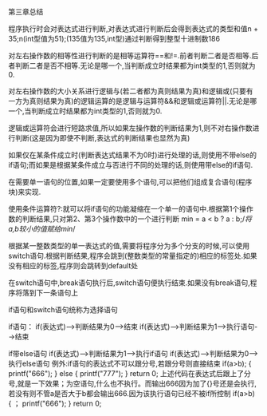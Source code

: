 第三章总结

程序执行时会对表达式进行判断,对表达式进行判断后会得到表达式的类型和值n + 35;n(int型值为51);(135值为135,int型)通过判断得到整型十进制数186

对左右操作数的相等性进行判断的是相等运算符==和!=.前者判断二者是否相等.后者判断二者是否不相等.无论是哪一个,当判断成立时结果都为int类型的1,否则就为0.

对左右操作数的大小关系进行逻辑与(若二者都为真则结果为真)和逻辑或(只要有一方为真则结果为真)的逻辑运算的是逻辑与运算符&&和逻辑或运算符||.无论是哪一个,当判断成立时结果都为int类型的1,否则就为0.

逻辑或运算符会进行短路求值,所以如果左操作数的判断结果为1,则不对右操作数进行判断(这是因为即使不判断,表达式的判断结果也显然为真)

如果仅在某条件成立时(判断表达式结果不为0时)进行处理的话,则使用不带else的if语句;而如果是根据某条件成立与否进行不同的处理的话,则使用带else的if语句.

在需要单一语句的位置,如果一定要使用多个语句,可以把他们组成复合语句(程序块)来实现.

使用条件运算符?:就可以将if语句的功能凝缩在一个单一的语句中.根据第1个操作数的判断结果,只对第2、第3个操作数中的一个进行判断
min = a < b ? a : b;/*将a,b较小的值赋给min*/

根据某一整数类型的单一表达式的值,需要将程序分为多个分支的时候,可以使用switch语句.根据判断结果,程序会跳到(整数类型的常量指定的)相应的标签处.如果没有相应的标签,程序则会跳转到default处

在switch语句中,break语句执行后,switch语句便执行结束.如果没有break语句,程序将落到下一条语句上

if语句和switch语句统称为选择语句

if语句：
if(表达式)-->判断结果为0-->结束
if(表达式)-->判断结果为1-->执行语句-->结束

if带else语句
if(表达式)-->判断结果为1-->执行if语句
if(表达式)-->判断结果为0-->执行else语句
例外:if语句的表达式不可以跟分号,若跟分号则直接结束
if(a>b);
{
	printf("666");
}
else
{
	printf("777");
}
return 0;
上述代码在表达式后跟上了分号,就是一下效果；为空语句,什么也不执行。而输出666因为加了{}号还是会执行,若没有则不管a是否大于b都会输出666.因为该执行语句已经不被if所控制
if(a>b)
{
	；
	printf("666");
}
return 0;